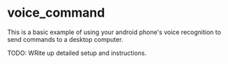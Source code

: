 # voice_command

This is a basic example of using your android phone's voice recognition to send commands to a desktop computer. 

TODO: WRite up detailed setup and instructions.
